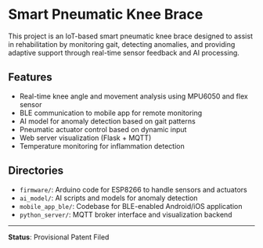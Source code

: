 
# Smart Pneumatic Knee Brace

This project is an IoT-based smart pneumatic knee brace designed to assist in rehabilitation by monitoring gait, detecting anomalies, and providing adaptive support through real-time sensor feedback and AI processing.

## Features
- Real-time knee angle and movement analysis using MPU6050 and flex sensor
- BLE communication to mobile app for remote monitoring
- AI model for anomaly detection based on gait patterns
- Pneumatic actuator control based on dynamic input
- Web server visualization (Flask + MQTT)
- Temperature monitoring for inflammation detection

## Directories
- `firmware/`: Arduino code for ESP8266 to handle sensors and actuators
- `ai_model/`: AI scripts and models for anomaly detection
- `mobile_app_ble/`: Codebase for BLE-enabled Android/iOS application
- `python_server/`: MQTT broker interface and visualization backend

---
**Status**: Provisional Patent Filed
